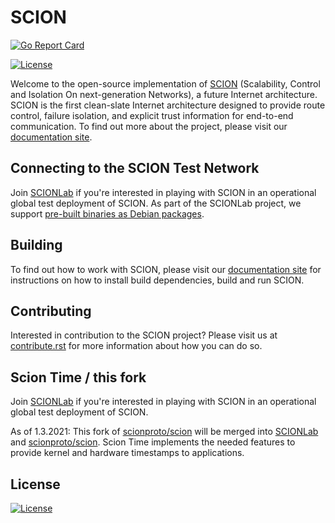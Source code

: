 # SCION



[![Go Report Card](https://goreportcard.com/badge/github.com/sciontime/scion)](https://goreportcard.com/report/github.com/sciontime/scion)

[![License](https://img.shields.io/github/license/scionproto/scion.svg?maxAge=2592000)](https://github.com/scionproto/scion/blob/master/LICENSE)

Welcome to the open-source implementation of
[SCION](http://www.scion-architecture.net) (Scalability, Control and Isolation
On next-generation Networks), a future Internet architecture. SCION is the first
clean-slate Internet architecture designed to provide route control, failure
isolation, and explicit trust information for end-to-end communication. To find
out more about the project, please visit our [documentation
site](https://anapaya-scion.readthedocs-hosted.com/en/latest/).


## Connecting to the SCION Test Network

Join [SCIONLab](https://www.scionlab.org) if you're interested in playing with
SCION in an operational global test deployment of SCION. As part of the SCIONLab
project, we support [pre-built binaries as Debian
packages](https://docs.scionlab.org/content/install/).

## Building

To find out how to work with SCION, please visit our [documentation
site](https://anapaya-scion.readthedocs-hosted.com/en/latest/contribute.html#setting-up-the-development-environment)
for instructions on how to install build dependencies, build and run SCION.



## Contributing

Interested in contribution to the SCION project? Please visit us at
[contribute.rst](https://anapaya-scion.readthedocs-hosted.com/en/latest/contribute.html)
for more information about how you can do so.

## Scion Time / this fork

Join [SCIONLab](https://www.scionlab.org) if you're interested in playing with
SCION in an operational global test deployment of SCION.

As of 1.3.2021: This fork of [scionproto/scion](github.com/scionproto/scion) will be merged into [SCIONLab](https://www.scionlab.org) and [scionproto/scion](github.com/scionproto/scion). Scion Time implements the needed features to provide kernel and hardware timestamps to applications.


## License

[![License](https://img.shields.io/github/license/scionproto/scion.svg?maxAge=2592000)](https://github.com/scionproto/scion/blob/master/LICENSE)
